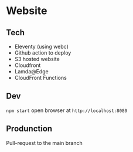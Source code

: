 # Website

## Tech 

- Eleventy (using webc)
- Github action to deploy
- S3 hosted website
- Cloudfront
- Lamda@Edge 
- CloudFront Functions 

## Dev

`npm start` 
open browser at `http://localhost:8080`

## Produnction

Pull-request to the main branch
